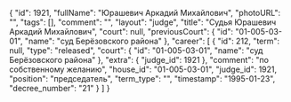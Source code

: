 {
    "id": 1921,
    "fullName": "Юрашевич Аркадий Михайлович",
    "photoURL": "",
    "tags": [],
    "comment": "",
    "layout": "judge",
    "title": "Судья Юрашевич Аркадий Михайлович",
    "court": null,
    "previousCourt": {
        "id": "01-005-03-01",
        "name": "суд Берёзовского района"
    },
    "career": [
        {
            "id": 212,
            "term": null,
            "type": "released",
            "court": {
                "id": "01-005-03-01",
                "name": "суд Берёзовского района"
            },
            "extra": {
                "judge_id": 1921
            },
            "comment": "по собственному желанию",
            "house_id": "01-005-03-01",
            "judge_id": 1921,
            "position": "председатель",
            "term_type": "",
            "timestamp": "1995-01-23",
            "decree_number": "21"
        }
    ]
}